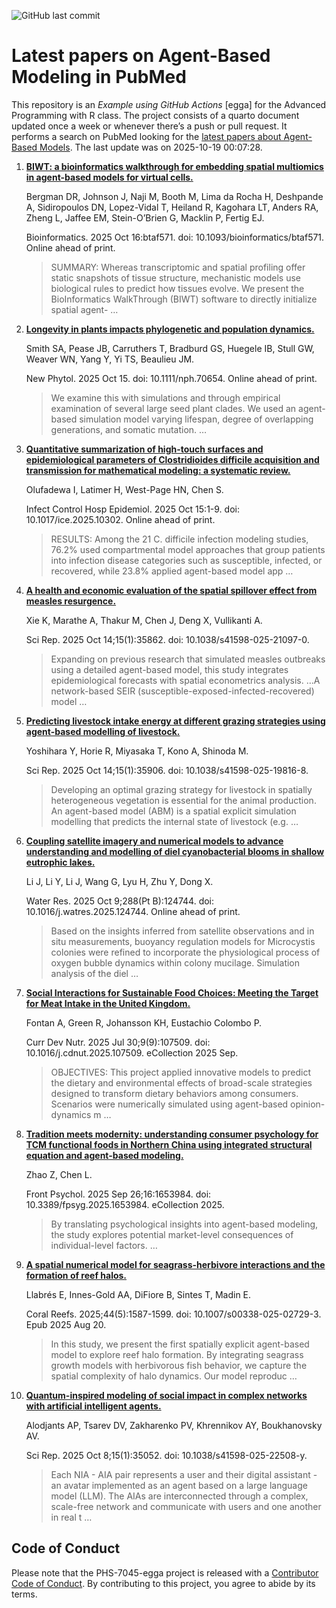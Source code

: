 ![GitHub last
commit](https://img.shields.io/github/last-commit/UofUEpiBio/PHS-7045-egga.png)

# Latest papers on Agent-Based Modeling in PubMed

This repository is an *Example using GitHub Actions* \[egga\] for the
Advanced Programming with R class. The project consists of a quarto
document updated once a week or whenever there’s a push or pull request.
It performs a search on PubMed looking for the <a
href="https://pubmed.ncbi.nlm.nih.gov/?term=agent-based+model&amp;sort=date"
target="_blank">latest papers about Agent-Based Models</a>. The last
update was on 2025-10-19 00:07:28.

<div class="cell">

</div>

1.  [**BIWT: a bioinformatics walkthrough for embedding spatial
    multiomics in agent-based models for virtual
    cells.**](https://pubmed.ncbi.nlm.nih.gov/41093751/)

    Bergman DR, Johnson J, Naji M, Booth M, Lima da Rocha H, Deshpande
    A, Sidiropoulos DN, Lopez-Vidal T, Heiland R, Kagohara LT, Anders
    RA, Zheng L, Jaffee EM, Stein-O’Brien G, Macklin P, Fertig EJ.

    Bioinformatics. 2025 Oct 16:btaf571. doi:
    10.1093/bioinformatics/btaf571. Online ahead of print.

    > SUMMARY: Whereas transcriptomic and spatial profiling offer static
    > snapshots of tissue structure, mechanistic models use biological
    > rules to predict how tissues evolve. We present the BioInformatics
    > WalkThrough (BIWT) software to directly initialize spatial agent-
    > …

2.  [**Longevity in plants impacts phylogenetic and population
    dynamics.**](https://pubmed.ncbi.nlm.nih.gov/41090471/)

    Smith SA, Pease JB, Carruthers T, Bradburd GS, Huegele IB, Stull GW,
    Weaver WN, Yang Y, Yi TS, Beaulieu JM.

    New Phytol. 2025 Oct 15. doi: 10.1111/nph.70654. Online ahead of
    print.

    > We examine this with simulations and through empirical examination
    > of several large seed plant clades. We used an agent-based
    > simulation model varying lifespan, degree of overlapping
    > generations, and somatic mutation. …

3.  [**Quantitative summarization of high-touch surfaces and
    epidemiological parameters of Clostridioides difficile acquisition
    and transmission for mathematical modeling: a systematic
    review.**](https://pubmed.ncbi.nlm.nih.gov/41088731/)

    Olufadewa I, Latimer H, West-Page HN, Chen S.

    Infect Control Hosp Epidemiol. 2025 Oct 15:1-9. doi:
    10.1017/ice.2025.10302. Online ahead of print.

    > RESULTS: Among the 21 C. difficile infection modeling studies,
    > 76.2% used compartmental model approaches that group patients into
    > infection disease categories such as susceptible, infected, or
    > recovered, while 23.8% applied agent-based model app …

4.  [**A health and economic evaluation of the spatial spillover effect
    from measles
    resurgence.**](https://pubmed.ncbi.nlm.nih.gov/41087576/)

    Xie K, Marathe A, Thakur M, Chen J, Deng X, Vullikanti A.

    Sci Rep. 2025 Oct 14;15(1):35862. doi: 10.1038/s41598-025-21097-0.

    > Expanding on previous research that simulated measles outbreaks
    > using a detailed agent-based model, this study integrates
    > epidemiological forecasts with spatial econometrics analysis. …A
    > network-based SEIR (susceptible-exposed-infected-recovered) model
    > …

5.  [**Predicting livestock intake energy at different grazing
    strategies using agent-based modelling of
    livestock.**](https://pubmed.ncbi.nlm.nih.gov/41087482/)

    Yoshihara Y, Horie R, Miyasaka T, Kono A, Shinoda M.

    Sci Rep. 2025 Oct 14;15(1):35906. doi: 10.1038/s41598-025-19816-8.

    > Developing an optimal grazing strategy for livestock in spatially
    > heterogeneous vegetation is essential for the animal production.
    > An agent-based model (ABM) is a spatial explicit simulation
    > modelling that predicts the internal state of livestock (e.g. …

6.  [**Coupling satellite imagery and numerical models to advance
    understanding and modelling of diel cyanobacterial blooms in shallow
    eutrophic lakes.**](https://pubmed.ncbi.nlm.nih.gov/41086467/)

    Li J, Li Y, Li J, Wang G, Lyu H, Zhu Y, Dong X.

    Water Res. 2025 Oct 9;288(Pt B):124744. doi:
    10.1016/j.watres.2025.124744. Online ahead of print.

    > Based on the insights inferred from satellite observations and in
    > situ measurements, buoyancy regulation models for Microcystis
    > colonies were refined to incorporate the physiological process of
    > oxygen bubble dynamics within colony mucilage. Simulation analysis
    > of the diel …

7.  [**Social Interactions for Sustainable Food Choices: Meeting the
    Target for Meat Intake in the United
    Kingdom.**](https://pubmed.ncbi.nlm.nih.gov/41080465/)

    Fontan A, Green R, Johansson KH, Eustachio Colombo P.

    Curr Dev Nutr. 2025 Jul 30;9(9):107509. doi:
    10.1016/j.cdnut.2025.107509. eCollection 2025 Sep.

    > OBJECTIVES: This project applied innovative models to predict the
    > dietary and environmental effects of broad-scale strategies
    > designed to transform dietary behaviors among consumers. Scenarios
    > were numerically simulated using agent-based opinion-dynamics m …

8.  [**Tradition meets modernity: understanding consumer psychology for
    TCM functional foods in Northern China using integrated structural
    equation and agent-based
    modeling.**](https://pubmed.ncbi.nlm.nih.gov/41079848/)

    Zhao Z, Chen L.

    Front Psychol. 2025 Sep 26;16:1653984. doi:
    10.3389/fpsyg.2025.1653984. eCollection 2025.

    > By translating psychological insights into agent-based modeling,
    > the study explores potential market-level consequences of
    > individual-level factors. …

9.  [**A spatial numerical model for seagrass-herbivore interactions and
    the formation of reef
    halos.**](https://pubmed.ncbi.nlm.nih.gov/41064479/)

    Llabrés E, Innes-Gold AA, DiFiore B, Sintes T, Madin E.

    Coral Reefs. 2025;44(5):1587-1599. doi: 10.1007/s00338-025-02729-3.
    Epub 2025 Aug 20.

    > In this study, we present the first spatially explicit agent-based
    > model to explore reef halo formation. By integrating seagrass
    > growth models with herbivorous fish behavior, we capture the
    > spatial complexity of halo dynamics. Our model reproduc …

10. [**Quantum-inspired modeling of social impact in complex networks
    with artificial intelligent
    agents.**](https://pubmed.ncbi.nlm.nih.gov/41062792/)

    Alodjants AP, Tsarev DV, Zakharenko PV, Khrennikov AY, Boukhanovsky
    AV.

    Sci Rep. 2025 Oct 8;15(1):35052. doi: 10.1038/s41598-025-22508-y.

    > Each NIA - AIA pair represents a user and their digital
    > assistant - an avatar implemented as an agent based on a large
    > language model (LLM). The AIAs are interconnected through a
    > complex, scale-free network and communicate with users and one
    > another in real t …

## Code of Conduct

Please note that the PHS-7045-egga project is released with a
[Contributor Code of
Conduct](https://contributor-covenant.org/version/2/1/CODE_OF_CONDUCT.html).
By contributing to this project, you agree to abide by its terms.
